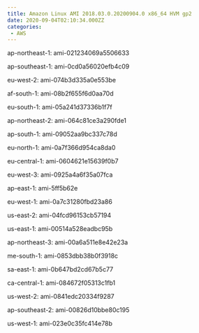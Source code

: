 ```yaml
---
title: Amazon Linux AMI 2018.03.0.20200904.0 x86_64 HVM gp2
date: 2020-09-04T02:10:34.000ZZ
categories:
 - AWS
---
```


ap-northeast-1: ami-021234069a5506633

ap-southeast-1: ami-0cd0a56020efb4c09

eu-west-2: ami-074b3d335a0e553be

af-south-1: ami-08b2f655f6d0aa70d

eu-south-1: ami-05a241d37336b1f7f

ap-northeast-2: ami-064c81ce3a290fde1

ap-south-1: ami-09052aa9bc337c78d

eu-north-1: ami-0a7f366d954ca8da0

eu-central-1: ami-0604621e15639f0b7

eu-west-3: ami-0925a4a6f35a07fca

ap-east-1: ami-5ff5b62e

eu-west-1: ami-0a7c31280fbd23a86

us-east-2: ami-04fcd96153cb57194

us-east-1: ami-00514a528eadbc95b

ap-northeast-3: ami-00a6a511e8e42e23a

me-south-1: ami-0853dbb38b0f3918c

sa-east-1: ami-0b647bd2cd67b5c77

ca-central-1: ami-084672f05313c1fb1

us-west-2: ami-0841edc20334f9287

ap-southeast-2: ami-00826d10bbe80c195

us-west-1: ami-023e0c35fc414e78b

